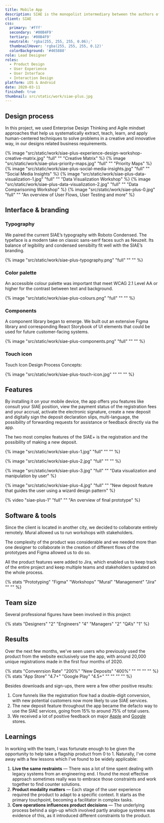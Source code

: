 ```yaml
---
title: Mobile App
description: SIAE is the monopolist intermediary between the authors of musical tracks and consumers, managing the economic aspects and the distribution of money from royalties of Italian-copyrighted music to authors. I collaborated with them in the creation of the first app SIAE+ that supports all the major services of the company.
client: SIAE
css:
  primary: '#fff'
  secondary: '#00B4F9'
  tertiary: '#00B4F9'
  neutral4: 'rgba(255, 255, 255, 0.06);'
  thumbnailHover: 'rgba(255, 255, 255, 0.12)'
  colorBackground: '#465888'
role: Lead Designer
roles:
  - Product Design
  - User Experience
  - User Interface
  - Interaction Design
platform: iOS & Android
date: 2020-03-11
finished: true
thumbnail: src/static/work/siae-plus.jpg
---
```


## Design process

In this project, we used Enterprise Design Thinking and Agile mindset approaches that help us systematically extract, teach, learn, and apply human-centered techniques to solve problems in a creative and innovative way, in our designs related business requirements.

{% image "src/static/work/siae-plus-experience-design-workshop-creative-matrix.jpg" "full" "" "Creative Matrix" %}
{% image "src/static/work/siae-plus-priority-maps.jpg" "full" "" "Priority Maps" %}
{% image "src/static/work/siae-plus-social-media-insights.jpg" "full" "" "Social Media Insights" %}
{% image "src/static/work/siae-plus-data-visualization-1.jpg" "full" "" "Data Visualization Workshop" %}
{% image "src/static/work/siae-plus-data-visualization-2.jpg" "full" "" "Data Comparisoning Workshop" %}
{% image "src/static/work/siae-plus-0.jpg" "full" "" "An overview of User Flows, User Testing and more" %}

## Interface & branding

### Typography

We paired the current SIAE’s typography with Roboto Condensed. The typeface is a modern take on classic sans-serif faces such as Neuzeit. Its balance of legibility and condensed sensibilty fit well with the SIAE’s branding.

{% image "src/static/work/siae-plus-typography.png" "full" "" "" %}

### Color palette

An accessible colour palette was important that meet WCAG 2.1 Level AA or higher for the contrast between text and background.

{% image "src/static/work/siae-plus-colours.png" "full" "" "" %}

### Components

A component library began to emerge. We built out an extensive Figma library and corresponding React Storybook of UI elements that could be used for future customer-facing systems.

{% image "src/static/work/siae-plus-components.png" "full" "" "" %}

### Touch icon

Touch Icon Design Process Concepts:

{% image "src/static/work/siae-plus-touch-icon.jpg" "" "" "" %}

## Features

By installing it on your mobile device, the app offers you features like consult your SIAE position, view the payment status of the registration fees and your accrual, activate the electronic signature, create a new deposit and digitally sign the deposit declaration slips, multi-language, the possibility of forwarding requests for assistance or feedback directly via the app.

The two most complex features of the SIAE+ is the registration and the possibility of making a new deposit.

{% image "src/static/work/siae-plus-1.jpg" "full" "" "" %}

{% image "src/static/work/siae-plus-2.jpg" "full" "" "" %}

{% image "src/static/work/siae-plus-3.jpg" "full" "" "Data visualization and manipulation by user" %}

{% image "src/static/work/siae-plus-4.jpg" "full" "" "New deposit feature that guides the user using a wizard design pattern" %}

{% video "siae-plus-1" "full" "" "An overview of final prototype" %}

## Software & tools

Since the client is located in another city, we decided to collaborate entirely remotely. Mural allowed us to run workshops with stakeholders.

The complexity of the product was considerable and we needed more than one designer to collaborate in the creation of different flows of the prototypes and Figma allowed us to do so. 

All the product features were added to Jira, which enabled us to keep track of the entire project and keep multiple teams and stakeholders updated on the whole process.

{% stats "Prototyping" "Figma" "Workshops" "Mural" "Management" "Jira" "" "" %}

## Team size

Several professional figures have been involved in this project:

{% stats "Designers" "2" "Engineers" "4" "Managers" "2" "QA’s" "1" %}

## Results

Over the next few months, we've seen users who previously used the product from the website exclusively use the app, with around 20,000 unique registrations made in the first four months of 2020.

{% stats "Convenrsion Rate" "200%" "New Deposits" "400%" "" "" "" "" %}
{% stats "App Store" "4.7+" "Google Play" "4.5+" "" "" "" "" %}

Besides downloads and sign-ups, there were a few other positive results:

1. Core funnels like the registration flow had a double-digit conversion, with new potential customers now more likely to use SIAE services.
2. The new deposit feature throughout the app became the defacto way to use the SIAE services, going from 15% to around 75% of total users.
3. We received a lot of positive feedback on major [Apple](https://apps.apple.com/it/app/siae/id1465450346) and [Google](https://play.google.com/store/apps/details?id=it.siae.autorieditori&hl=en_IE&gl=US) stores.

## Learnings

In working with the team, I was fortunate enough to be given the opportunity to help take a flagship product from 0 to 1. Naturally, I've come away with a few lessons which I've found to be widely applicable:

1. **Live the same restraints** — There was a lot of time spent dealing with legacy systems from an engineering end. I found the most effective approach sometimes really was to embrace those constraints and work together to find counter solutions.
2. **Product modality matters** — Each stage of the user experience required the product to adapt to a specific context. It starts as the primary touchpoint, becoming a facilitator in complex tasks.
3. **Core operations influences product decisions** — The underlying process behind a sign-up which involved partly analogue systems was evidence of this, as it introduced different constraints to the product.
